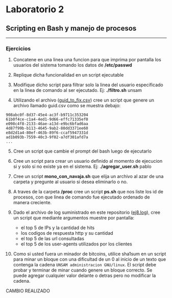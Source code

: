# Laboratorio 2
## Scripting en Bash y manejo de procesos
---
### Ejercicios
1. Concatene en una linea una funcion para que imprima por pantalla los usuarios del sistema tomando los datos de **/etc/passwd**


2. Replique dicha funcionalidad en un script ejecutable


3. Modifique dicho script para filtrar solo la linea del usuario especificado en la linea de comando al ser ejecutado.  Ej: **./filtro.sh** unsam


4. Utilizando el archivo ([guid_to_fix.csv](./guid_to_fix.csv)) cree un script que genere un archivo llamado guid.csv como se muestra debajo:
```
908abc0f-8d37-45e4-ac3f-b9711c353204
61b0f4ce-c1a4-4ed1-9d66-effc71335ef0
e098c4f8-2133-46ae-a13d-e9bc6bfad6aa
4d87f99b-b113-4645-9ab2-80dd3371ee60
e8d2d1a4-80ef-463b-89f6-ccaf5947331d
ad1b093b-7559-40c3-9f02-a7df301afd7a
...
``` 


5. Cree un script que cambie el prompt del bash luego de ejecutarlo


6. Cree un script para crear un usuario definido al momento de ejecucion si y solo si no existe ya en el sistema. Ej: **./agregar_user.sh** pablo


7. Cree un script **mono_con_navaja.sh** que elija un archivo al azar de una carpeta y pregunte al usuario si desea eliminarlo o no.


8. A traves de la carpeta **/proc** cree un script **ps.sh** que nos liste los id de procesos, con que linea de comando fue ejecutado ordenado de manera creciente.


9. Dado el archivo de log suministrado en este repositorio ([ej8.log](./ej8.log)), cree un script que mediante argumentos muestre por pantalla:
    * el top 5 de IPs y la cantidad de hits
    * los codigos de respuesta http y su cantidad
    * el top 5 de las url consultadas
    * el top 5 de los user-agents utilizados por los clientes


10. Como si usted fuera un minador de bitcoins, utilice sha1sum en un script para minar un bloque con una dificultad de un 0 al inicio de un texto que contenga la cadena `UNSAM administracion GNU/linux`. El script debe probar y terminar de minar cuando genere un bloque correcto. Se puede agregar cualquier valor delante o detras pero no modificar la cadena.

CAMBIO REALIZADO

